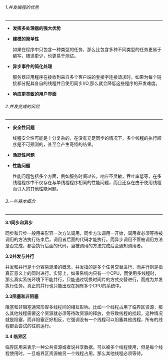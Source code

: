 ###### 1.并发编程的优势 

---

- **发挥多处理器的强大优势**

- **建模的简单性**

  如果在程序中只包含一种类型的任务，那么比包含多种不同类型的任务更易于编写，错误更少，也更易于测试。

- **异步事件的简化处理**

  服务器应用程序在接收到来自多个客户端的套接字连接请求时，如果为每个链接都分配其各自的线程并且使用同步I/O,那么就会降低这些程序的开发难度。

- **响应更灵敏的用户界面**

###### 2.并发变成的风险 

---

- **安全性问题**

   线程安全性可能是十分复杂的，在没有充足同步的情况下，多个线程的执行顺序是不可预测的，甚至会产生奇怪的结果。

- **活跃性问题** 

- **性能问题** 

  性能问题包括多个方面，例如服务时间过长，响应不灵敏，吞吐率低等，在多线程程序中不仅存在与单线程程序相同的性能问题，而且还存在由于使用线程而引入的其他性能问题。

###### 3.一些基本概念

---

**3.1同步和异步**

同步和异步一般用来形容一次方法调用，同步方法调用一开始，调用者必须等待被调用的方法执行结束后，调用者后面的代码才能执行。而异步调用不管被调用方法是否完成，都会执行后面的代码，当被调用的方法完成后会通知调用者。

**3.2并发与并行**

并发和并行是十分容易混淆的概念，并发指的是多个任务交替进行，而并行则是指真正意义上的同时进行。实际上，如果系统内只有一个CPU，而使用多线程时，那么真实系统环境下不能并行，只能通过切换时间片的方式交替进行，而成为并发执行任务。真正的并行也只能出现在拥有多个CPU的系统中。

**3.3阻塞和非阻塞**

阻塞和非阻塞通常形容多线程间的相互影响。比如一个线程占用了临界区资源，那么其他线程需要这个资源就必须等待改资源的释放，会导致线程的挂起，这种情况就是阻塞，而非阻塞正好相反，它强调没有一个线程可以阻塞其他线程，所有的线程都会尝试的往前运行。

**3.4 临界区**

临界区用来表示一种公共资源或者说共享数据，可以被多个线程使用，但是每个线程使用时，一旦临界区资源被另一个线程占用，那么其他线程必须等待。



